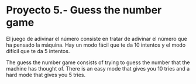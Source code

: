# Proyecto 5.- Guess the number game

El juego de adivinar el número consiste en tratar de adivinar el número que ha pensado la máquina. Hay un modo fácil que te da 10 intentos y el modo difícil que te da 5 intentos. 

The guess the number game consists of trying to guess the number that the machine has thought of. There is an easy mode that gives you 10 tries and a hard mode that gives you 5 tries. 
